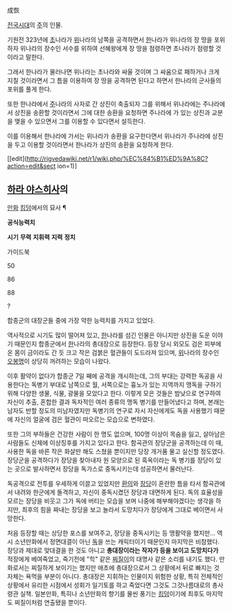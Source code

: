 成恢

[전국시대](%EC%A0%84%EA%B5%AD%EC%8B%9C%EB%8C%80.md)의 [주](%EC%A3%BC.md)의 인물.

기원전 323년에 [초](%EC%B4%88.md)나라가 [위](%EC%9C%84.md)나라의 남쪽을 공격하면서
[한](%ED%95%9C.md)나라가 위나라의 장 땅을 포위하자 위나라의 장수인 서수를 위하여 선혜왕에게 장 땅을 점령하면 초나라가
점령할 것이라고 말한다.

그래서 한나라가 물러나면 위나라는 초나라와 싸울 것이며 그 싸움으로 패하거나 크게 지칠 것이라면서 그 틈을 이용하여 장 땅을 공격하면 된다고
하면서 한나라의 군사들의 포위를 풀게 한다.

또한 한나라에서 [주](%EC%A3%BC.md)나라의 사자로 간 상진이 축출되자 그를 위해서 위나라에는 주나라에서 상진을 송환할
것이라면서 그에 대한 송환을 요청하면 주나라에 가 있는 상진과 교분을 맺을 수 있으면서 그를 이용할 수 있다면서 설득한다.

이를 이용해서 한나라에 가서는 위나라가 송환을 요구한다면서 위나라가 주나라에 상진을 두고 이용할 것이라면서 한나라가 상진의 송환을 요청하게
한다.

[[edit](http://rigvedawiki.net/r1/wiki.php/%EC%84%B1%ED%9A%8C?action=edit&sect
ion=1)]

## [하라 야스히사](%ED%95%98%EB%9D%BC%20%EC%95%BC%EC%8A%A4%ED%9E%88%EC%82%AC.md)의
[만화](%EB%A7%8C%ED%99%94.md)
[킹덤](%ED%82%B9%EB%8D%A4%28%EB%A7%8C%ED%99%94%29.md)에서의 묘사 ¶

**공식능력치**

**시기**
**무력**
**지휘력**
**지력**
**정치**

가이드북

50

86

88

?

합종군의 대장군들 중에 가장 약한 능력치를 가지고 있었다.

  

역사적으로 시기도 많이 떨어져 있고, [한](%ED%95%9C.md)나라를 섬긴 인물은 아니지만 상진을 도운 이야기 때문인지 합종군에서
[한](%ED%95%9C.md)나라의 총대장으로 등장한다. 등장 당시 외모도 검은 피부에 온 몸이 금이라도 간 듯 크고 작은 검붉은
혈관들이 도드라져 있으며, [위](%EC%9C%84.md)나라의 장수인
[오봉명](%EC%98%A4%EB%B4%89%EB%AA%85.md)이 상당히 꺼려하는 모습이 나왔다.

  

이후 활약이 없다가 합종군 7일 째에 공격을 개시하는데, 그의 부대는 강력한 독공을 사용한다는 독병기 부대로 남쪽으로 월, 서쪽으로는 흉노가
있는 지역까지 맹독을 구하기 위해 다양한 생물, 식물, 광물을 모았다고 한다. 이렇게 모은 것들은 밤낮으로 연구하여 자신이 추출, 혼합한
결과 독자적인 여러 종류의 맹독 병기를 만들어냈다고 하며, 본래는 남자도 반할 정도의 미남자였지만 독병기의 연구로 자시 자신에게도 독을
사용했기 때문에 자신의 얼굴에 검은 혈관이 떠오르는 모습으로 변하였다.

  

또한 그의 부하들은 건강한 사람이 한 명도 없으며, 100명 이상이 목숨을 잃고, 살아남은 사람들도 신체에 이상징후를 가지고 있다고 한다.
함곡관의 장당군을 공격하는데 이 때, 사용한 독을 바른 작은 화살만 해도 스쳤을 뿐이지만 당장 개거품 물고 실신할 정도였다. 장당군을
공격하다가 장당을 찾아내자 원 모양으로 된 흑옥이라는 독 병기를 장당이 있는 곳으로 발사하면서 장당을 독가스로 중독시키는데 성공하면서
물러난다.

  

독공격으로 전투를 우세하게 이끌고 있었지만 [환의](%ED%99%98%EC%9D%98.md)와
[장당](%EC%9E%A5%EB%8B%B9.md)이 혼란한 틈을 타서 함곡관에서 내려와 한군에게 돌격하고, 자신이 중독시켰던 장당과
대면하게 된다. 독의 효율성을 모르는 장당을 비웃고 그가 독에 버티는 모습을 보며 나중에 해부해야겠다는 생각을 하지만, 최후의 힘을 짜내는
장당을 보고 놀라서 도망치다가 장당에게 그대로 베이면서 사망한다.

  

처음 등장할 때는 상당한 포스를 보여주고, 장당을 중독시키는 등 맹활약을 했지만... 역시 소년만화에서 정면대결이 아닌
[독](%EB%8F%85.md)을 쓰는 캐릭터이기 때문인지 마지막은 비참했다. 장당과 제대로 맞대결을 한 것도 아니고 **총대장이라는
작자가 등을 보이고 도망치다가** 적장에게 베여죽었고, 죽기전에 "힉" 같은
[찌질이](%EC%B0%8C%EC%A7%88%EC%9D%B4.md)의 대명사 같은 소리를 내기도 했다. 만화로서는 찌질하게 보이기는
했지만 애초에 총대장으로서 그 상황에서 뒤로 빠지는 것 자체는 욕먹을 부분이 아니다. 총대장은 지휘하는 인물이지 위험한 상황, 특히 전체적인
상황에서 유리한 시점에서 성회가 일기토를 하고 죽었다면 그것도 그것나름대로의 총사령관 실책. 일본만화, 특히나 소년만화의 향기를 물씬 풍기는
[킹덤](%ED%82%B9%EB%8D%A4.md)이기에 최후도 마지막도 찌질이처럼 연출됐을 뿐이다.

